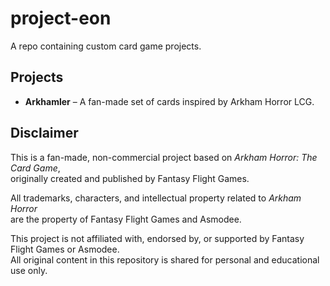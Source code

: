 # project-eon

A repo containing custom card game projects.

## Projects

- **Arkhamler** – A fan-made set of cards inspired by Arkham Horror LCG.

## Disclaimer

This is a fan-made, non-commercial project based on *Arkham Horror: The Card Game*,  
originally created and published by Fantasy Flight Games.  

All trademarks, characters, and intellectual property related to *Arkham Horror*  
are the property of Fantasy Flight Games and Asmodee.  

This project is not affiliated with, endorsed by, or supported by Fantasy Flight Games or Asmodee.  
All original content in this repository is shared for personal and educational use only.
